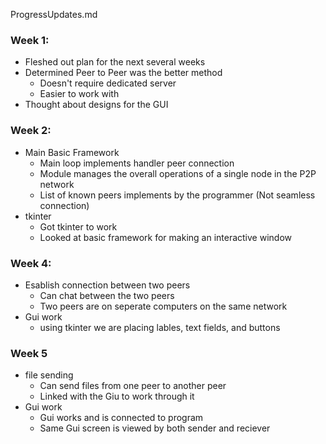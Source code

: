 ProgressUpdates.md
### Week 1: 
- Fleshed out plan for the next several weeks
- Determined Peer to Peer was the better method
	- Doesn't require dedicated server
	- Easier to work with
- Thought about designs for the GUI
### Week 2: 
- Main Basic Framework
	- Main loop implements handler peer connection
	- Module manages the overall operations of a single node in the P2P network
	- List of known peers implements by the programmer (Not seamless connection)
- tkinter
	- Got tkinter to work
	- Looked at basic framework for making an interactive window
### Week 4:
- Esablish connection between two peers
    - Can chat between the two peers 
    - Two peers are on seperate computers on the same network
- Gui work
    - using tkinter we are placing lables, text fields, and buttons
### Week 5
- file sending
    - Can send files from one peer to another peer
    - Linked with the Giu to work through it
- Gui work
    - Gui works and is connected to program
    - Same Gui screen is viewed by both sender and reciever
    
